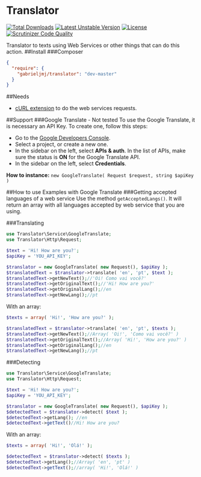 Translator
==========
[![Total Downloads](https://poser.pugx.org/gabrieljmj/translator/downloads.png)](https://packagist.org/packages/gabrieljmj/translator) [![Latest Unstable Version](https://poser.pugx.org/gabrieljmj/translator/v/unstable.png)](https://packagist.org/packages/gabrieljmj/translator) [![License](https://poser.pugx.org/gabrieljmj/translator/license.png)](https://packagist.org/packages/gabrieljmj/translator) [![Scrutinizer Code Quality](https://scrutinizer-ci.com/g/GabrielJMJ/Translator/badges/quality-score.png?b=master)](https://scrutinizer-ci.com/g/GabrielJMJ/Translator/?branch=master)

Translator to texts using Web Services or other things that can do this action.
##Install
###Composer
```json
{
  "require": {
    "gabrieljmj/translator": "dev-master"
  }
}
```
##Needs
* [cURL extension](http://php.net/manual/pt_BR/book.curl.php) to do the web services requests.

##Support
###Google Translate - Not tested
  To use the Google Translate, it is necessary an API Key. To create one, follow this steps:
  * Go to the [Google Developers Console](https://console.developers.google.com/).
  * Select a project, or create a new one.
  * In the sidebar on the left, select **APIs & auth**. In the list of APIs, make sure the status is **ON** for the Google Translate API.
  * In the sidebar on the left, select **Credentials**.

  **How to instance:** ```new GoogleTranslate( Request $request, string $apiKey )```

##How to use
Examples with Google Translate
###Getting accepted languages of a web service
Use the method ```getAcceptedLangs()```. It will return an array with all languages accepted by web service that you are using.

###Translating
```php
use Translator\Service\GoogleTranslate;
use Translator\Http\Request;

$text = 'Hi! How are you?';
$apiKey = 'YOU_API_KEY';

$translator = new GoogleTranslate( new Request(), $apiKey );
$translatedText = $translator->translate( 'en', 'pt', $text );
$translatedText->getNewText();//'Oi! Como vai você?'
$translatedText->getOriginalText();//'Hi! How are you?'
$translatedText->getOriginalLang();//en
$translatedText->getNewLang();//pt
```
With an array:
```php
$texts = array( 'Hi!', 'How are you?' );

$translatedText = $translator->translate( 'en', 'pt', $texts );
$translatedText->getNewText();//Array( 'Oi!', 'Como vai você?' )
$translatedText->getOriginalText();//Array( 'Hi!', 'How are you?' )
$translatedText->getOriginalLang();//en
$translatedText->getNewLang();//pt
```
###Detecting
```php
use Translator\Service\GoogleTranslate;
use Translator\Http\Request;

$text = 'Hi! How are you?';
$apiKey = 'YOU_API_KEY';

$translator = new GoogleTranslate( new Request(), $apiKey );
$detectedText = $translator->detect( $text );
$detectedText->getLang(); //en
$detectedText->getText()//Hi! How are you?
```
With an array:
```php
$texts = array( 'Hi!', 'Olá!' );

$detectedText = $translator->detect( $texts );
$detectedText->getLang();//Array( 'en', 'pt' )
$detectedText->getText();//array( 'Hi!', 'Olá!' )
```
